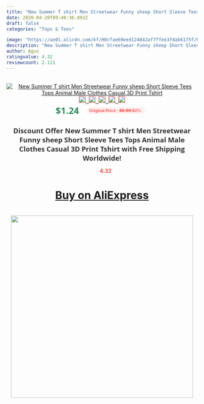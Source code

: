 ```yaml
---
title: "New Summer T shirt Men Streetwear Funny sheep Short Sleeve Tees Tops Animal Male Clothes Casual 3D Print Tshirt"
date: 2020-04-20T09:40:36.892Z
draft: false
categories: "Tops & Tees"

image: "https://ae01.alicdn.com/kf/H0cfae69eed124842af7ffee3fdab6175f/New-Summer-T-shirt-Men-Streetwear-Funny-sheep-Short-Sleeve-Tees-Tops-Animal-Male-Clothes-Casual.jpg"
description: "New Summer T shirt Men Streetwear Funny sheep Short Sleeve Tees Tops Animal Male Clothes Casual 3D Print Tshirt"
author: Agus
ratingvalue: 4.32
reviewcount: 2.111
---
```

<br>
<div style="text-align: center;">
<a href="https://s.click.aliexpress.com/e/_9QglW9" target="_blank" rel="nofollow noopener noreferrer"><img alt="New Summer T shirt Men Streetwear Funny sheep Short Sleeve Tees Tops Animal Male Clothes Casual 3D Print Tshirt" class="magnifier-image" src="https://ae01.alicdn.com/kf/H0cfae69eed124842af7ffee3fdab6175f/New-Summer-T-shirt-Men-Streetwear-Funny-sheep-Short-Sleeve-Tees-Tops-Animal-Male-Clothes-Casual.jpg_640x640.jpg">
<br>
<img style="border:1px solid salmon" src="https://ae01.alicdn.com/kf/H0cfae69eed124842af7ffee3fdab6175f/New-Summer-T-shirt-Men-Streetwear-Funny-sheep-Short-Sleeve-Tees-Tops-Animal-Male-Clothes-Casual.jpg_120x120.jpg">&nbsp;&nbsp;<img style="border:1px solid salmon" src="https://ae01.alicdn.com/kf/H65f4a06b204b47d7a27bb0a71221aad2s/New-Summer-T-shirt-Men-Streetwear-Funny-sheep-Short-Sleeve-Tees-Tops-Animal-Male-Clothes-Casual.jpg_120x120.jpg">&nbsp;&nbsp;<img style="border:1px solid salmon" src="https://ae01.alicdn.com/kf/H0aa21f1fd29d45bda7776ff5a348830cO/New-Summer-T-shirt-Men-Streetwear-Funny-sheep-Short-Sleeve-Tees-Tops-Animal-Male-Clothes-Casual.jpg_120x120.jpg">&nbsp;&nbsp;<img style="border:1px solid salmon" src="https://ae01.alicdn.com/kf/He7b6044d49bc4a41b32504ccbd30dea68/New-Summer-T-shirt-Men-Streetwear-Funny-sheep-Short-Sleeve-Tees-Tops-Animal-Male-Clothes-Casual.jpg_120x120.jpg">&nbsp;&nbsp;<img style="border:1px solid salmon" src="https://ae01.alicdn.com/kf/H811b7f328c7542b7bb415f185e0f845fK/New-Summer-T-shirt-Men-Streetwear-Funny-sheep-Short-Sleeve-Tees-Tops-Animal-Male-Clothes-Casual.jpg_120x120.jpg"></a></div><br0>
<div style="text-align: center;"><span style="background-color: white; border: 0px; box-sizing: border-box; color: seagreen; display: inline-block; font-family: &quot;open sans&quot; , &quot;arial&quot; , &quot;helvetica&quot; , sans-serif , &quot;heiti&quot;; font-size: 24px; font-stretch: inherit; font-weight: 700; line-height: inherit; margin: 0px 10px 0px 0px; padding: 0px; vertical-align: middle;">$1.24 </span>
<span style="background: rgb(255 , 241 , 241); border-radius: 3px; border: 0px; box-sizing: border-box; color: #ff4747; display: inline-block; font-family: inherit; font-size: 12px; font-stretch: inherit; font-style: inherit; font-variant: inherit; font-weight: 600; line-height: inherit; margin: 0px; padding: 2px 5px; transform: scale(0.9); vertical-align: middle;">Original Price : <b style="text-decoration: line-through;">$6.90 </b> 82%&nbsp;&nbsp;</span></div>
<h1 style="color: #333333; display: inline-block; font-family: &quot;open sans&quot; , &quot;arial&quot; , &quot;helvetica&quot; , sans-serif , &quot;heiti&quot;; font-size: 18px; font-stretch: inherit; font-weight: 700; text-align: center;">Discount Offer New Summer T shirt Men Streetwear Funny sheep Short Sleeve Tees Tops Animal Male Clothes Casual 3D Print Tshirt with Free Shipping Worldwide!</h1>
<div style="color: #ff4747; text-align: center;">
<img src="https://4.bp.blogspot.com/-M0ZcTcb-5uY/XleCXlxnR4I/AAAAAAAAAEc/OrjgMkXV1oMQFaCRZj5HQwOCBcu3w1FegCPcBGAYYCw/s1600/star.png" style="height: 15px;">&nbsp;<b>4.32</b></div>
<div class="button_cont" align="center"><a class="buynow_a" href="https://s.click.aliexpress.com/e/_9QglW9" target="_blank" rel="nofollow noopener noreferrer"><H1>Buy on AliExpress</H1></a></div><br>
<div class="separator" style="clear: both; text-align: center;">
<img src="https://lh3.googleusercontent.com/-pTy5HemUv9M/XlePHvY0dAI/AAAAAAAAAE4/0nX5iRUoIWY8eMW9Dpxeirr157OZliDIgCLcBGAsYHQ/s1600/badge.gif" width="480">
</div>
